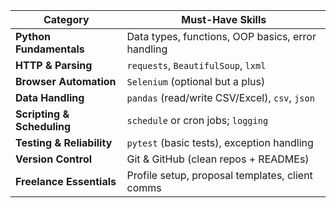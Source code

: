 | Category | Must-Have Skills |
| --- | --- |
| **Python Fundamentals** | Data types, functions, OOP basics, error handling |
| **HTTP & Parsing** | `requests`, `BeautifulSoup`, `lxml` |
| **Browser Automation** | `Selenium` (optional but a plus) |
| **Data Handling** | `pandas` (read/write CSV/Excel), `csv`, `json` |
| **Scripting & Scheduling** | `schedule` or cron jobs; `logging` |
| **Testing & Reliability** | `pytest` (basic tests), exception handling |
| **Version Control** | Git & GitHub (clean repos + READMEs) |
| **Freelance Essentials** | Profile setup, proposal templates, client comms |